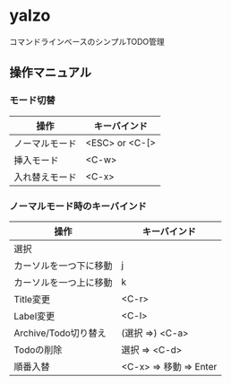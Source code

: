 # yalzo
コマンドラインベースのシンプルTODO管理

## 操作マニュアル

### モード切替
操作 | キーバインド
--- | ---
ノーマルモード | \<ESC\> or \<C-[\>
挿入モード | \<C-w\>
入れ替えモード | \<C-x\>

### ノーマルモード時のキーバインド
操作 | キーバインド
--- | ---
選択 | <Space>
カーソルを一つ下に移動 | j
カーソルを一つ上に移動 | k
Title変更 | \<C-r\>
Label変更 | \<C-l\>
Archive/Todo切り替え| (選択 =>) \<C-a\>
Todoの削除 | 選択 => \<C-d\>
順番入替 | \<C-x\> => 移動 => Enter
